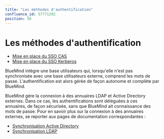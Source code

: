 ```yaml
---
title: "Les méthodes d'authentification"
confluence_id: 57771292
position: 56
---
```

# Les méthodes d'authentification


- [Mise en place du SSO CAS](/Guide_de_l_administrateur/Configuration/Gestion_des_domaines/Les_méthodes_d_authentification/Mise_en_place_du_SSO_CAS/)
- [Mise en place du SSO Kerberos](/Guide_de_l_administrateur/Configuration/Gestion_des_domaines/Les_méthodes_d_authentification/Mise_en_place_du_SSO_Kerberos/)


BlueMind intègre une base utilisateurs qui, lorsqu'elle n'est pas synchronisée avec une base utilisateurs externe, comprend les mots de passe. L'authentification est alors gérée de façon autonome et complète par BlueMind.

BlueMind gère la connexion à des annuaires LDAP et Active Directory externes. Dans ce cas, les authentifications sont déléguées à ces annuaires, de façon sécurisée, sans que BlueMind ait connaissance des mots de passe. Pour en savoir plus sur la connexion à des annuaires externes, se reporter aux pages de documentation correspondantes :

- [Synchronisation Active Directory](/Guide_de_l_administrateur/Gestion_des_entités/Synchronisation_Active_Directory/)
- [Synchronisation LDAP](/Guide_de_l_administrateur/Gestion_des_entités/Synchronisation_LDAP/)


